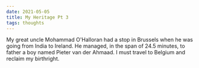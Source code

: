 ```yaml
---
date: 2021-05-05
title: My Heritage Pt 3
tags: thoughts
---
```


My great uncle Mohammad O'Halloran had a stop in Brussels when he was going from India to Ireland. He managed, in the span of 24.5 minutes, to father a boy named Pieter van der Ahmaad. I must travel to Belgium and reclaim my birthright.